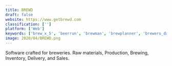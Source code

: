```yaml
---
title: BREWD
draft: false 
website: https://www.getbrewd.com
classification: ['']
platform: ['Web']
keywords: ['brew_x_5', 'beerrun', 'brewman', 'brewplanner', 'brewers_dashboard', 'broodoo', 'drink-it', 'ekos_brewmaster', 'fermentable', 'iconic_brewery_mangement_system', 'kegshoe_keg_tracking', 'mybrewco', 'orchestratedbeer', 'tap:room', 'vinsight']
image: 2020/04/BREWD.png
---
```

Software crafted for breweries. Raw materials, Production, Brewing, Inventory, Delivery, and Sales.